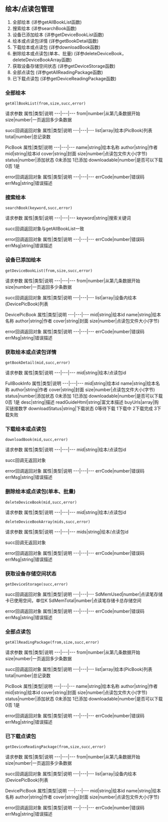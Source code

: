 ## 绘本/点读包管理
  1. 全部绘本	(详参getAllBookList函数)
  2. 搜索绘本	(详参searchBook函数)
  3. 设备已添加绘本	(详参getDeviceBookList函数)
  4. 绘本或点读包详情	(详参getBookDetail函数)
  5. 下载绘本或点读包	(详参downloadBook函数)
  6. 删除绘本或点读包(单本、批量)	(详参deleteDeviceBook，deleteDeviceBookArray函数)
  7. 获取设备存储空间状态	 (详参getDeviceStorage函数)
  8. 全部点读包	(详参getAllReadingPackage函数)
  9. 已下载点读包	(详参getDeviceReadingPackage函数)


### 全部绘本
```
getAllBookList(from,size,succ,error)
```
请求参数
属性|类型|说明
---|---|---
from|number|从第几条数据开始
size|number|一页返回多少条数据

succ回调返回对象
属性|类型|说明
---|---|---
list|array|绘本(PicBook)列表
total|number|总记录数

PicBook
属性|类型|说明
---|---|---
name|string|绘本名称
author|string|作者
mid|string|绘本id
cover|string|封面
size|number|点读包文件大小(字节)
status|number|添加状态 0未添加 1已添加
downloadable|number|是否可以下载 0否 1是

error回调返回对象
属性|类型|说明
---|---|---
errCode|number|错误码
errMsg|string|错误描述

### 搜索绘本
```
searchBook(keyword,succ,error)
```

请求参数
属性|类型|说明
---|---|---
keyword|string|搜索关键词

succ回调返回对象与getAllBookList一致

error回调返回对象
属性|类型|说明
---|---|---
errCode|number|错误码
errMsg|string|错误描述

### 设备已添加绘本
```
getDeviceBookList(from,size,succ,error)
```
请求参数
属性|类型|说明
---|---|---
from|number|从第几条数据开始
size|number|一页返回多少条数据

succ回调返回对象
属性|类型|说明
---|---|---
list|array|设备内绘本(DevicePicBook)列表

DevicePicBook
属性|类型|说明
---|---|---
mid|string|绘本id
name|string|绘本名称
author|string|作者
cover|string|封面
size|number|点读包文件大小(字节)

error回调返回对象
属性|类型|说明
---|---|---
errCode|number|错误码
errMsg|string|错误描述

### 获取绘本或点读包详情
```
getBookDetail(mid,succ,error)
```

请求参数
属性|类型|说明
---|---|---
mid|string|绘本/点读包id

FullBookInfo
属性|类型|说明
---|---|---
mid|string|绘本id
name|string|绘本名称
author|string|作者
cover|string|封面
size|number|点读包文件大小(字节)
status|number|添加状态 0未添加 1已添加
downloadable|number|是否可以下载 0否 1是
desc|string|描述
readGuideHtml|string|富文本描述
buyUrls|array|购买链接数字
downloadStatus|string|下载状态 0等待下载 1下载中 2下载完成 3下载失败

### 下载绘本或点读包
```
downloadBook(mid,succ,error)
```

请求参数
属性|类型|说明
---|---|---
mid|string|绘本/点读包id

succ回调无返回对象

error回调返回对象
属性|类型|说明
---|---|---
errCode|number|错误码
errMsg|string|错误描述

### 删除绘本或点读包(单本、批量)
```
deleteDeviceBook(mid,succ,error) 
```
请求参数
属性|类型|说明
---|---|---
mid|string|绘本/点读包id

```
deleteDeviceBookArray(mids,succ,error)
```

请求参数
属性|类型|说明
---|---|---
mids|string|绘本/点读包id

succ回调无返回对象

error回调返回对象
属性|类型|说明
---|---|---
errCode|number|错误码
errMsg|string|错误描述

### 获取设备存储空间状态
```
getDeviceStorage(succ,error)
```

succ回调返回对象
属性|类型|说明
---|---|---
SdMemUsed|number|点读笔存储卡已使用空间，单位K
SdMemTotal|number|点读笔存储卡总存储空间

error回调返回对象
属性|类型|说明
---|---|---
errCode|number|错误码
errMsg|string|错误描述

### 全部点读包
```
getAllReadingPackage(from,size,succ,error)
```

请求参数
属性|类型|说明
---|---|---
from|number|从第几条数据开始
size|number|一页返回多少条数据

succ回调返回对象
属性|类型|说明
---|---|---
list|array|绘本(PicBook)列表
total|number|总记录数

PicBook
属性|类型|说明
---|---|---
name|string|绘本名称
author|string|作者
mid|string|绘本id
cover|string|封面
size|number|点读包文件大小(字节)
status|number|添加状态 0未添加 1已添加
downloadable|number|是否可以下载 0否 1是

error回调返回对象
属性|类型|说明
---|---|---
errCode|number|错误码
errMsg|string|错误描述

### 已下载点读包

```
getDeviceReadingPackage(from,size,succ,error)
```
请求参数
属性|类型|说明
---|---|---
from|number|从第几条数据开始
size|number|一页返回多少条数据

succ回调返回对象
属性|类型|说明
---|---|---
list|array|设备内绘本(DevicePicBook)列表

DevicePicBook
属性|类型|说明
---|---|---
mid|string|绘本id
name|string|绘本名称
author|string|作者
cover|string|封面
size|number|点读包文件大小(字节)

error回调返回对象
属性|类型|说明
---|---|---
errCode|number|错误码
errMsg|string|错误描述

